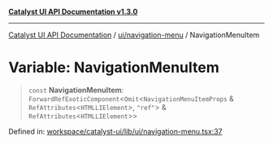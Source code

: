 [**Catalyst UI API Documentation v1.3.0**](../../../README.md)

---

[Catalyst UI API Documentation](../../../README.md) / [ui/navigation-menu](../README.md) / NavigationMenuItem

# Variable: NavigationMenuItem

> `const` **NavigationMenuItem**: `ForwardRefExoticComponent`\<`Omit`\<`NavigationMenuItemProps` & `RefAttributes`\<`HTMLLIElement`\>, `"ref"`\> & `RefAttributes`\<`HTMLLIElement`\>\>

Defined in: [workspace/catalyst-ui/lib/ui/navigation-menu.tsx:37](https://github.com/TheBranchDriftCatalyst/catalyst-ui/blob/main/lib/ui/navigation-menu.tsx#L37)
